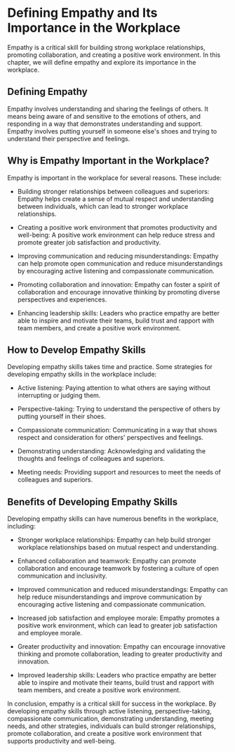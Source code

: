 Defining Empathy and Its Importance in the Workplace
=========================================================================================================

Empathy is a critical skill for building strong workplace relationships, promoting collaboration, and creating a positive work environment. In this chapter, we will define empathy and explore its importance in the workplace.

Defining Empathy
----------------

Empathy involves understanding and sharing the feelings of others. It means being aware of and sensitive to the emotions of others, and responding in a way that demonstrates understanding and support. Empathy involves putting yourself in someone else's shoes and trying to understand their perspective and feelings.

Why is Empathy Important in the Workplace?
------------------------------------------

Empathy is important in the workplace for several reasons. These include:

* Building stronger relationships between colleagues and superiors: Empathy helps create a sense of mutual respect and understanding between individuals, which can lead to stronger workplace relationships.

* Creating a positive work environment that promotes productivity and well-being: A positive work environment can help reduce stress and promote greater job satisfaction and productivity.

* Improving communication and reducing misunderstandings: Empathy can help promote open communication and reduce misunderstandings by encouraging active listening and compassionate communication.

* Promoting collaboration and innovation: Empathy can foster a spirit of collaboration and encourage innovative thinking by promoting diverse perspectives and experiences.

* Enhancing leadership skills: Leaders who practice empathy are better able to inspire and motivate their teams, build trust and rapport with team members, and create a positive work environment.

How to Develop Empathy Skills
-----------------------------

Developing empathy skills takes time and practice. Some strategies for developing empathy skills in the workplace include:

* Active listening: Paying attention to what others are saying without interrupting or judging them.

* Perspective-taking: Trying to understand the perspective of others by putting yourself in their shoes.

* Compassionate communication: Communicating in a way that shows respect and consideration for others' perspectives and feelings.

* Demonstrating understanding: Acknowledging and validating the thoughts and feelings of colleagues and superiors.

* Meeting needs: Providing support and resources to meet the needs of colleagues and superiors.

Benefits of Developing Empathy Skills
-------------------------------------

Developing empathy skills can have numerous benefits in the workplace, including:

* Stronger workplace relationships: Empathy can help build stronger workplace relationships based on mutual respect and understanding.

* Enhanced collaboration and teamwork: Empathy can promote collaboration and encourage teamwork by fostering a culture of open communication and inclusivity.

* Improved communication and reduced misunderstandings: Empathy can help reduce misunderstandings and improve communication by encouraging active listening and compassionate communication.

* Increased job satisfaction and employee morale: Empathy promotes a positive work environment, which can lead to greater job satisfaction and employee morale.

* Greater productivity and innovation: Empathy can encourage innovative thinking and promote collaboration, leading to greater productivity and innovation.

* Improved leadership skills: Leaders who practice empathy are better able to inspire and motivate their teams, build trust and rapport with team members, and create a positive work environment.

In conclusion, empathy is a critical skill for success in the workplace. By developing empathy skills through active listening, perspective-taking, compassionate communication, demonstrating understanding, meeting needs, and other strategies, individuals can build stronger relationships, promote collaboration, and create a positive work environment that supports productivity and well-being.

